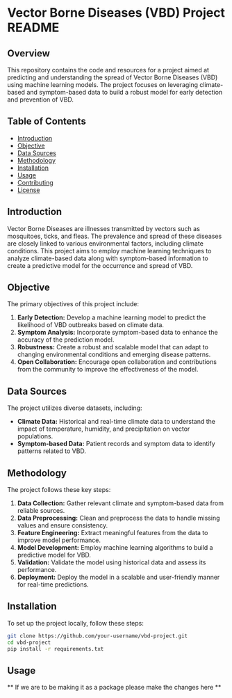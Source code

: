 # Vector Borne Diseases (VBD) Project README

## Overview

This repository contains the code and resources for a project aimed at predicting and understanding the spread of Vector Borne Diseases (VBD) using machine learning models. The project focuses on leveraging climate-based and symptom-based data to build a robust model for early detection and prevention of VBD.

## Table of Contents

- [Introduction](#introduction)
- [Objective](#objective)
- [Data Sources](#data-sources)
- [Methodology](#methodology)
- [Installation](#installation)
- [Usage](#usage)
- [Contributing](#contributing)
- [License](#license)

## Introduction

Vector Borne Diseases are illnesses transmitted by vectors such as mosquitoes, ticks, and fleas. The prevalence and spread of these diseases are closely linked to various environmental factors, including climate conditions. This project aims to employ machine learning techniques to analyze climate-based data along with symptom-based information to create a predictive model for the occurrence and spread of VBD.

## Objective

The primary objectives of this project include:

1. **Early Detection:** Develop a machine learning model to predict the likelihood of VBD outbreaks based on climate data.
2. **Symptom Analysis:** Incorporate symptom-based data to enhance the accuracy of the prediction model.
3. **Robustness:** Create a robust and scalable model that can adapt to changing environmental conditions and emerging disease patterns.
4. **Open Collaboration:** Encourage open collaboration and contributions from the community to improve the effectiveness of the model.

## Data Sources

The project utilizes diverse datasets, including:

- **Climate Data:** Historical and real-time climate data to understand the impact of temperature, humidity, and precipitation on vector populations.
- **Symptom-based Data:** Patient records and symptom data to identify patterns related to VBD.

## Methodology

The project follows these key steps:

1. **Data Collection:** Gather relevant climate and symptom-based data from reliable sources.
2. **Data Preprocessing:** Clean and preprocess the data to handle missing values and ensure consistency.
3. **Feature Engineering:** Extract meaningful features from the data to improve model performance.
4. **Model Development:** Employ machine learning algorithms to build a predictive model for VBD.
5. **Validation:** Validate the model using historical data and assess its performance.
6. **Deployment:** Deploy the model in a scalable and user-friendly manner for real-time predictions.

## Installation

To set up the project locally, follow these steps:

```bash
git clone https://github.com/your-username/vbd-project.git
cd vbd-project
pip install -r requirements.txt
```
## Usage
** If we are to be making it as a package please make the changes here **



